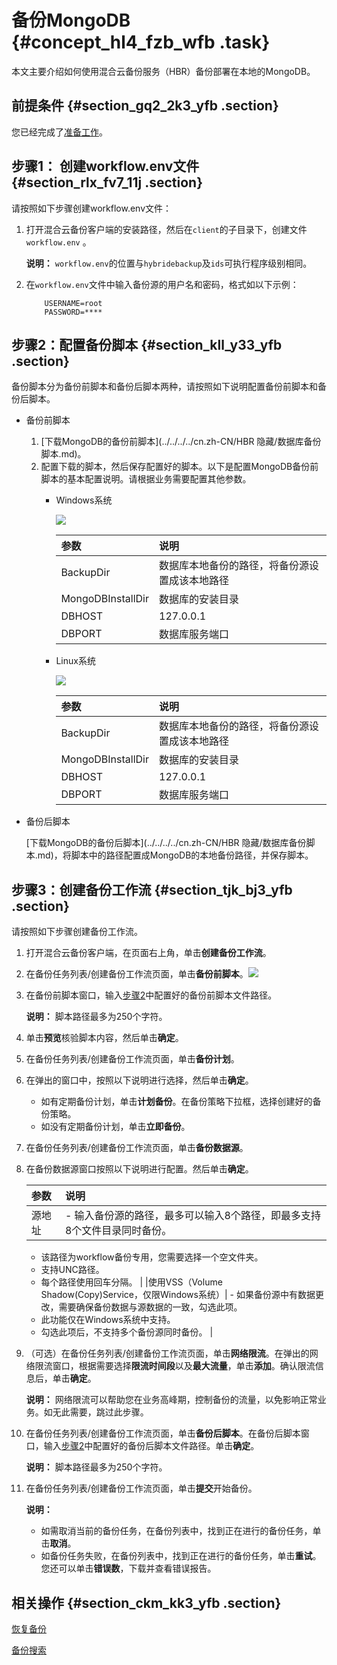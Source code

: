 # 备份MongoDB {#concept_hl4_fzb_wfb .task}

本文主要介绍如何使用混合云备份服务（HBR）备份部署在本地的MongoDB。

## 前提条件 {#section_gq2_2k3_yfb .section}

您已经完成了[准备工作](cn.zh-CN/本地备份教程/基于workflow的备份/准备工作.md)。

## 步骤1： 创建workflow.env文件 {#section_rlx_fv7_11j .section}

请按照如下步骤创建workflow.env文件：

1.  打开混合云备份客户端的安装路径，然后在`client`的子目录下，创建文件`workflow.env` 。 

    **说明：** `workflow.env`的位置与`hybridebackup`及`ids`可执行程序级别相同。

2.  在`workflow.env`文件中输入备份源的用户名和密码，格式如以下示例： 

    ``` {#codeblock_7cf_m3a_heh}
        USERNAME=root
        PASSWORD=****
    ```


## 步骤2：配置备份脚本 {#section_kll_y33_yfb .section}

备份脚本分为备份前脚本和备份后脚本两种，请按照如下说明配置备份前脚本和备份后脚本。

-   备份前脚本
    1.  [下载MongoDB的备份前脚本](../../../../cn.zh-CN/HBR 隐藏/数据库备份脚本.md)。
    2.  配置下载的脚本，然后保存配置好的脚本。以下是配置MongoDB备份前脚本的基本配置说明。请根据业务需要配置其他参数。
        -   Windows系统

            ![](http://static-aliyun-doc.oss-cn-hangzhou.aliyuncs.com/assets/img/64702/156896012961146_zh-CN.png)

            |参数|说明|
            |:-|:-|
            |BackupDir|数据库本地备份的路径，将备份源设置成该本地路径|
            |MongoDBInstallDir|数据库的安装目录|
            |DBHOST|127.0.0.1|
            |DBPORT|数据库服务端口|

        -   Linux系统

            ![](http://static-aliyun-doc.oss-cn-hangzhou.aliyuncs.com/assets/img/64702/156896012961147_zh-CN.png)

            |参数|说明|
            |:-|:-|
            |BackupDir|数据库本地备份的路径，将备份源设置成该本地路径|
            |MongoDBInstallDir|数据库的安装目录|
            |DBHOST|127.0.0.1|
            |DBPORT|数据库服务端口|

-   备份后脚本

    [下载MongoDB的备份后脚本](../../../../cn.zh-CN/HBR 隐藏/数据库备份脚本.md)，将脚本中的路径配置成MongoDB的本地备份路径，并保存脚本。


## 步骤3：创建备份工作流 {#section_tjk_bj3_yfb .section}

请按照如下步骤创建备份工作流。

1.  打开混合云备份客户端，在页面右上角，单击**创建备份工作流**。
2.  在备份任务列表/创建备份工作流页面，单击**备份前脚本**。![](http://static-aliyun-doc.oss-cn-hangzhou.aliyuncs.com/assets/img/64539/156896012961078_zh-CN.png)


3.  在备份前脚本窗口，输入[步骤2](#section_kll_y33_yfb)中配置好的备份前脚本文件路径。 

    **说明：** 脚本路径最多为250个字符。

4.  单击**预览**核验脚本内容，然后单击**确定**。
5.  在备份任务列表/创建备份工作流页面，单击**备份计划**。
6.  在弹出的窗口中，按照以下说明进行选择，然后单击**确定**。 
    -   如有定期备份计划，单击**计划备份**。在备份策略下拉框，选择创建好的备份策略。
    -   如没有定期备份计划，单击**立即备份**。
7.  在备份任务列表/创建备份工作流页面，单击**备份数据源**。
8.  在备份数据源窗口按照以下说明进行配置。然后单击**确定**。 

    |参数|说明|
    |:-|:-|
    |源地址|     -   输入备份源的路径，最多可以输入8个路径，即最多支持8个文件目录同时备份。
    -   该路径为workflow备份专用，您需要选择一个空文件夹。
    -   支持UNC路径。
    -   每个路径使用回车分隔。
 |
    |使用VSS（Volume Shadow\(Copy\)Service，仅限Windows系统）|     -   如果备份源中有数据更改，需要确保备份数据与源数据的一致，勾选此项。
    -   此功能仅在Windows系统中支持。
    -   勾选此项后，不支持多个备份源同时备份。
 |

9.  （可选）在备份任务列表/创建备份工作流页面，单击**网络限流**。在弹出的网络限流窗口，根据需要选择**限流时间段**以及**最大流量**，单击**添加**。确认限流信息后，单击**确定**。 

    **说明：** 网络限流可以帮助您在业务高峰期，控制备份的流量，以免影响正常业务。如无此需要，跳过此步骤。

10. 在备份任务列表/创建备份工作流页面，单击**备份后脚本**。在备份后脚本窗口，输入[步骤2](#section_kll_y33_yfb)中配置好的备份后脚本文件路径。单击**确定**。 

    **说明：** 脚本路径最多为250个字符。

11. 在备份任务列表/创建备份工作流页面，单击**提交**开始备份。 

    **说明：** 

    -   如需取消当前的备份任务，在备份列表中，找到正在进行的备份任务，单击**取消**。
    -   如备份任务失败，在备份列表中，找到正在进行的备份任务，单击**重试**。您还可以单击**错误数**，下载并查看错误报告。

## 相关操作 {#section_ckm_kk3_yfb .section}

[恢复备份](cn.zh-CN/本地备份教程/基于workflow的备份/恢复备份.md)

[备份搜索](cn.zh-CN/本地备份教程/基于workflow的备份/备份搜索.md)

